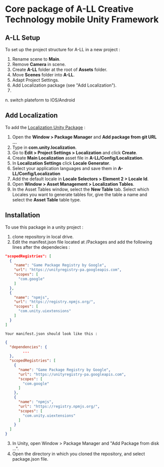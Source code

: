 # Core package of A-LL Creative Technology mobile Unity Framework
## A-LL Setup

To set up the project structure for A-LL in a new project :

1. Rename scene to **Main**.
2. Remove **Camera** in scene.
3. Create **A-LL** folder at the root of **Assets** folder.
4. Move **Scenes** folder into **A-LL**.
5. Adapt Project Settings.
6. Add Localization package (see "Add Localization").
7. 


n. switch plateform to IOS/Android

## Add Localization

To add the [Localization Unity Package](https://docs.unity3d.com/Packages/com.unity.localization@0.9/manual/Installation.html) :

1. Open the **Window > Package Manager** and **Add package from git URL ...**
2. Type in **com.unity.localization**.
3. Go to **Edit > Project Settings > Localization** and click **Create**.
4. Create **Main Localization** asset file in **A-LL/Config/Localization**.
5. In **Localization Settings** click **Locale Generator**.
6. Select your application languages and save them in **A-LL/Config/Localization**
7. Add the default locale in **Locale Selectors > Element 2 > Locale Id**.
8. Open **Window > Asset Management > Localization Tables**.
9. In the Asset Tables window, select the **New Table** tab. Select which Locales you want to generate tables for, give the table a name and select the **Asset Table** table type.




## Installation

To use this package in a unity project :

1. clone repository in local drive.
2. Edit the manifest.json file located at <your unity project>/Packages and add the following lines after the dependecies :
```json
"scopedRegistries": [
  {
    "name": "Game Package Registry by Google",
    "url": "https://unityregistry-pa.googleapis.com",
    "scopes": [
      "com.google"
    ]
  },
  {
    "name": "npmjs",
    "url": "https://registry.npmjs.org/",
    "scopes": [
      "com.unity.uiextensions"
    ]
  }
]
```
	Your manifest.json should look like this :
```json
{
  "dependencies": {
    	...
  },
  "scopedRegistries": [
    {
      "name": "Game Package Registry by Google",
      "url": "https://unityregistry-pa.googleapis.com",
      "scopes": [
        "com.google"
      ]
    },
    {
      "name": "npmjs",
      "url": "https://registry.npmjs.org/",
      "scopes": [
        "com.unity.uiextensions"
      ]
    }
  ]
}
```
3. In Unity, open Window > Package Manager and "Add Package from disk ...".
4. Open the directory in which you cloned the repository, and select package.json file.